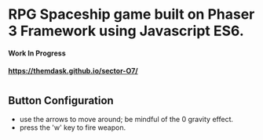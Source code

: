 # RPG Spaceship game built on Phaser 3 Framework using Javascript ES6.
#### Work In Progress
#### https://themdask.github.io/sector-O7/
#
## Button Configuration

* use the arrows to move around; be mindful of the 0 gravity effect.
* press the 'w' key to fire weapon.



